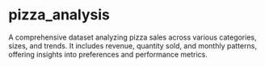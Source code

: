 # pizza_analysis
A comprehensive dataset analyzing pizza sales across various categories, sizes, and trends. It includes revenue, quantity sold, and monthly patterns, offering insights into preferences and performance metrics.
